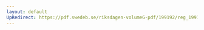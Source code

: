 ```yaml
---
layout: default
UpRedirect: https://pdf.swedeb.se/riksdagen-volumeG-pdf/199192/reg_199192/reg_199192_1060.pdf
---
```

